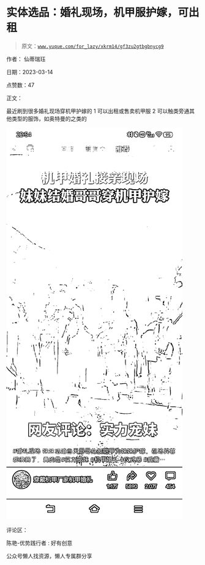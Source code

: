 # 实体选品：婚礼现场，机甲服护嫁，可出租

> 原文：[`www.yuque.com/for_lazy/xkrm14/gf3zu2gtbgbnycg9`](https://www.yuque.com/for_lazy/xkrm14/gf3zu2gtbgbnycg9)



作者： 仙蒂瑞珏



日期：2023-03-14



点赞数：47



正文：



最近刷到很多婚礼现场穿机甲护嫁的 1 可以出租或售卖机甲服 2 可以触类旁通其他类型的服饰，如奥特曼的之类的



![](img/823bdbf0ee112b4f1720f9a4969cbaee.png)  

评论区：



陈艳-优势践行者 : 好有创意



公众号懒人找资源，懒人专属群分享

</ne-p>
